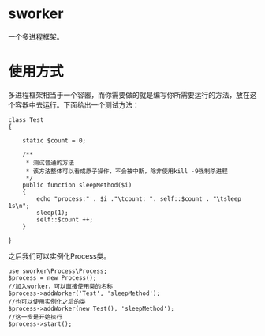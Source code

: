 sworker
=======

一个多进程框架。

使用方式
========
    
多进程框架相当于一个容器，而你需要做的就是编写你所需要运行的方法，放在这个容器中去运行。下面给出一个测试方法：

    class Test
    {

        static $count = 0;

        /**
         * 测试普通的方法
         * 该方法整体可以看成原子操作，不会被中断，除非使用kill -9强制杀进程
         */
        public function sleepMethod($i)
        {
            echo "process:" . $i ."\tcount: ". self::$count . "\tsleep 1s\n";
            sleep(1);
            self::$count ++;
        }

    }

之后我们可以实例化Process类。
    
    use sworker\Process\Process;
    $process = new Process();
    //加入worker，可以直接使用类的名称
    $process->addWorker('Test', 'sleepMethod');
    //也可以使用实例化之后的类
    $process->addWorker(new Test(), 'sleepMethod');
    //这一步是开始执行
    $process->start();
